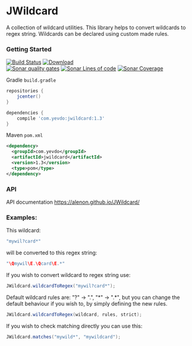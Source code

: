 # JWildcard

A collection of wildcard utilities. This library helps to convert wildcards to regex string. Wildcards can be declared using custom made rules.


### Getting Started

[![Build Status](https://travis-ci.org/alenon/JWildcard.svg?branch=master)](https://travis-ci.org/alenon/JWildcard)
[![Download](https://api.bintray.com/packages/yevdo/jwildcard/jwildcard/images/download.svg)](https://bintray.com/yevdo/jwildcard/jwildcard/_latestVersion)
<br />
[![Sonar quality gates](https://sonarcloud.io/api/project_badges/measure?project=com.yevdo.jwildcard&metric=alert_status)](https://sonarcloud.io/dashboard?id=com.yevdo.jwildcard)
[![Sonar Lines of code](https://sonarcloud.io/api/project_badges/measure?project=com.yevdo.jwildcard&metric=ncloc)](https://sonarcloud.io/dashboard?id=com.yevdo.jwildcard)
[![Sonar Coverage](https://sonarcloud.io/api/project_badges/measure?project=com.yevdo.jwildcard&metric=coverage&123)](https://sonarcloud.io/dashboard?id=com.yevdo.jwildcard)

Gradle <code>build.gradle</code>
```gradle
repositories {
    jcenter()
}

dependencies {
    compile 'com.yevdo:jwildcard:1.3'
}
```

Maven <code>pom.xml</code>
```xml
<dependency>
  <groupId>com.yevdo</groupId>
  <artifactId>jwildcard</artifactId>
  <version>1.3</version>
  <type>pom</type>
</dependency>
```
### API
API documentation https://alenon.github.io/JWildcard/

### Examples:

This wildcard:
```java
"mywil?card*"
```
will be converted to this regex string:
```java
"\Qmywil\E.\Qcard\E.*"
```
If you wish to convert wildcard to regex string use:
```java
JWildcard.wildcardToRegex("mywil?card*");
```
Default wildcard rules are: "?" -> ".", "\*" -> ".\*", but you can change the default behaviour if you wish to, by simply defining the new rules.
```java
JWildcard.wildcardToRegex(wildcard, rules, strict);
```
If you wish to check matching directly you can use this:
```java
JWildcard.matches("mywild*", "mywildcard");
```
